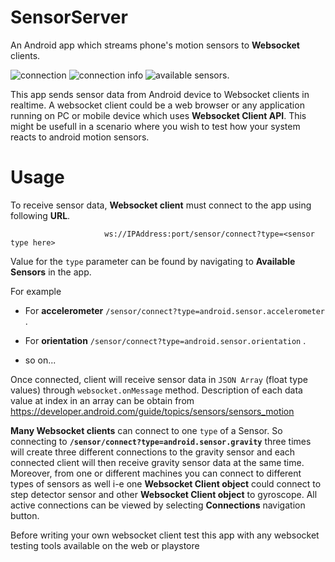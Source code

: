 # SensorServer
 An Android app which streams phone's motion sensors to **Websocket** clients.
 

![connection](https://user-images.githubusercontent.com/35717992/140100371-eb401512-6d60-430f-8909-9a454ee15844.gif) ![connection info](https://user-images.githubusercontent.com/35717992/140101390-82c2b712-a777-4167-82e7-b71322d9495d.gif) ![available sensors](https://user-images.githubusercontent.com/35717992/140101489-08f682e9-96fb-4dbf-a03b-0943b94722c0.gif).




 This app sends sensor data from Android device to Websocket clients in realtime. A websocket client could be a web browser or any application running on PC or mobile device which uses **Websocket Client API**. This might be usefull in a scenario where you wish to test how your system reacts to android motion sensors. 
 
 
 
 
 # Usage
 To receive sensor data, **Websocket client**  must connect to the app using following **URL**.
 
                         ws://IPAddress:port/sensor/connect?type=<sensor type here> 
 
 
  Value for the `type` parameter can be found by navigating to **Available Sensors** in the app. 
 
 For example
 
 * For **accelerometer** `/sensor/connect?type=android.sensor.accelerometer` .
 
 * For **orientation** `/sensor/connect?type=android.sensor.orientation` .

 * so on... 
 
 Once connected, client will receive sensor data in `JSON Array` (float type values) through `websocket.onMessage` method. Description of each data value at index in an array can be obtain from https://developer.android.com/guide/topics/sensors/sensors_motion   
 

 **Many Websocket clients** can connect to one `type` of a Sensor. So connecting to **`/sensor/connect?type=android.sensor.gravity`** three times will create three different connections to the gravity sensor and each connected client will then receive gravity sensor data at the same time. Moreover, from one or different machines you can connect to different types of sensors as well i-e one **Websocket Client object** could connect to step detector sensor and other **Websocket Client object** to gyroscope. All active connections can be viewed by selecting **Connections** navigation button.
 
Before writing your own websocket client test this app with any websocket testing tools available on the web or playstore
 
 
 
